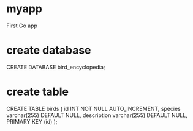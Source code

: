 # myapp

First Go app

# create database
CREATE DATABASE bird_encyclopedia;
# create table
CREATE TABLE birds (
  id INT NOT NULL AUTO_INCREMENT,
  species varchar(255) DEFAULT NULL,
  description varchar(255) DEFAULT NULL,
  PRIMARY KEY (id)
);
